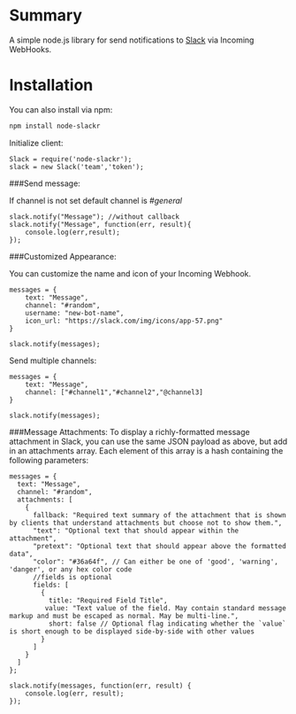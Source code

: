 Summary
=======
A simple node.js library for send notifications to [Slack](https://slack.com/) via Incoming WebHooks.


Installation
=======
You can also install via npm:
```sh
npm install node-slackr
```

Initialize client:

```
Slack = require('node-slackr');
slack = new Slack('team','token');
```

###Send message:

If channel is not set default channel is *#general*
```
slack.notify("Message"); //without callback
slack.notify("Message", function(err, result){
    console.log(err,result);
});

```

###Customized Appearance:

You can customize the name and icon of your Incoming Webhook.

```
messages = {
    text: "Message",
    channel: "#random",
    username: "new-bot-name",
    icon_url: "https://slack.com/img/icons/app-57.png"
}
    
slack.notify(messages);
```

Send multiple channels:
```
messages = {
    text: "Message",
    channel: ["#channel1","#channel2","@channel3]
}
    
slack.notify(messages);

```


###Message Attachments:
To display a richly-formatted message attachment in Slack, you can use the same JSON payload as above, but add in an attachments array. Each element of this array is a hash containing the following parameters:

```
messages = {
  text: "Message",
  channel: "#random",
  attachments: [
    {
      fallback: "Required text summary of the attachment that is shown by clients that understand attachments but choose not to show them.",
      "text": "Optional text that should appear within the attachment",
      "pretext": "Optional text that should appear above the formatted data",
      "color": "#36a64f", // Can either be one of 'good', 'warning', 'danger', or any hex color code
      //fields is optional
      fields: [
        {
          title: "Required Field Title",
         value: "Text value of the field. May contain standard message markup and must be escaped as normal. May be multi-line.",
          short: false // Optional flag indicating whether the `value` is short enough to be displayed side-by-side with other values
        }
      ]
    }
  ]
};

slack.notify(messages, function(err, result) {
    console.log(err, result);
});

```


